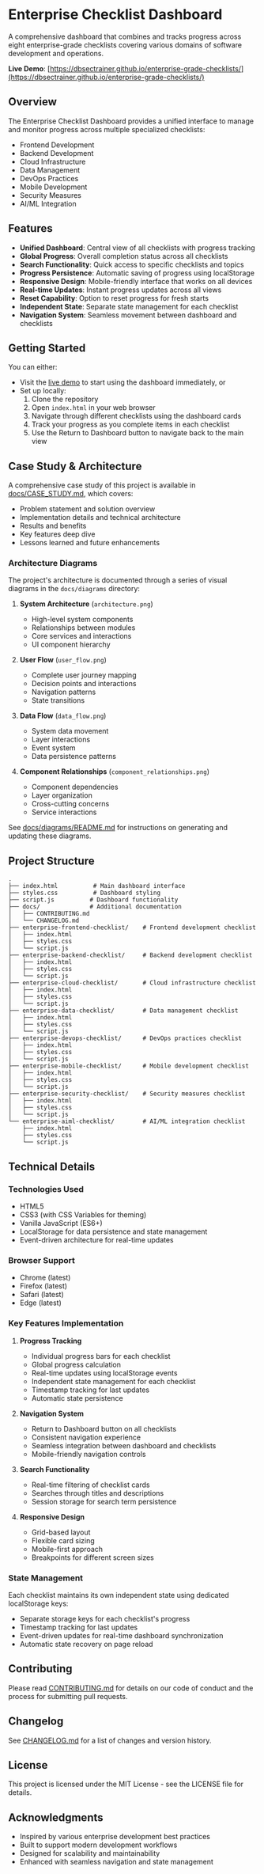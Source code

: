 # Enterprise Checklist Dashboard

A comprehensive dashboard that combines and tracks progress across eight enterprise-grade checklists covering various domains of software development and operations.

**Live Demo**: [https://dbsectrainer.github.io/enterprise-grade-checklists/](https://dbsectrainer.github.io/enterprise-grade-checklists/)

## Overview

The Enterprise Checklist Dashboard provides a unified interface to manage and monitor progress across multiple specialized checklists:

- Frontend Development
- Backend Development
- Cloud Infrastructure
- Data Management
- DevOps Practices
- Mobile Development
- Security Measures
- AI/ML Integration

## Features

- **Unified Dashboard**: Central view of all checklists with progress tracking
- **Global Progress**: Overall completion status across all checklists
- **Search Functionality**: Quick access to specific checklists and topics
- **Progress Persistence**: Automatic saving of progress using localStorage
- **Responsive Design**: Mobile-friendly interface that works on all devices
- **Real-time Updates**: Instant progress updates across all views
- **Reset Capability**: Option to reset progress for fresh starts
- **Independent State**: Separate state management for each checklist
- **Navigation System**: Seamless movement between dashboard and checklists

## Getting Started

You can either:

- Visit the [live demo](https://dbsectrainer.github.io/enterprise-grade-checklists/) to start using the dashboard immediately, or
- Set up locally:
  1. Clone the repository
  2. Open `index.html` in your web browser
  3. Navigate through different checklists using the dashboard cards
  4. Track your progress as you complete items in each checklist
  5. Use the Return to Dashboard button to navigate back to the main view

## Case Study & Architecture

A comprehensive case study of this project is available in [docs/CASE_STUDY.md](docs/CASE_STUDY.md), which covers:
- Problem statement and solution overview
- Implementation details and technical architecture
- Results and benefits
- Key features deep dive
- Lessons learned and future enhancements

### Architecture Diagrams

The project's architecture is documented through a series of visual diagrams in the `docs/diagrams` directory:

1. **System Architecture** (`architecture.png`)
   - High-level system components
   - Relationships between modules
   - Core services and interactions
   - UI component hierarchy

2. **User Flow** (`user_flow.png`)
   - Complete user journey mapping
   - Decision points and interactions
   - Navigation patterns
   - State transitions

3. **Data Flow** (`data_flow.png`)
   - System data movement
   - Layer interactions
   - Event system
   - Data persistence patterns

4. **Component Relationships** (`component_relationships.png`)
   - Component dependencies
   - Layer organization
   - Cross-cutting concerns
   - Service interactions

See [docs/diagrams/README.md](docs/diagrams/README.md) for instructions on generating and updating these diagrams.

## Project Structure

```
.
├── index.html          # Main dashboard interface
├── styles.css          # Dashboard styling
├── script.js          # Dashboard functionality
├── docs/              # Additional documentation
│   ├── CONTRIBUTING.md
│   └── CHANGELOG.md
├── enterprise-frontend-checklist/    # Frontend development checklist
│   ├── index.html
│   ├── styles.css
│   └── script.js
├── enterprise-backend-checklist/     # Backend development checklist
│   ├── index.html
│   ├── styles.css
│   └── script.js
├── enterprise-cloud-checklist/       # Cloud infrastructure checklist
│   ├── index.html
│   ├── styles.css
│   └── script.js
├── enterprise-data-checklist/        # Data management checklist
│   ├── index.html
│   ├── styles.css
│   └── script.js
├── enterprise-devops-checklist/      # DevOps practices checklist
│   ├── index.html
│   ├── styles.css
│   └── script.js
├── enterprise-mobile-checklist/      # Mobile development checklist
│   ├── index.html
│   ├── styles.css
│   └── script.js
├── enterprise-security-checklist/    # Security measures checklist
│   ├── index.html
│   ├── styles.css
│   └── script.js
└── enterprise-aiml-checklist/        # AI/ML integration checklist
    ├── index.html
    ├── styles.css
    └── script.js
```

## Technical Details

### Technologies Used

- HTML5
- CSS3 (with CSS Variables for theming)
- Vanilla JavaScript (ES6+)
- LocalStorage for data persistence and state management
- Event-driven architecture for real-time updates

### Browser Support

- Chrome (latest)
- Firefox (latest)
- Safari (latest)
- Edge (latest)

### Key Features Implementation

1. **Progress Tracking**
   - Individual progress bars for each checklist
   - Global progress calculation
   - Real-time updates using localStorage events
   - Independent state management for each checklist
   - Timestamp tracking for last updates
   - Automatic state persistence

2. **Navigation System**
   - Return to Dashboard button on all checklists
   - Consistent navigation experience
   - Seamless integration between dashboard and checklists
   - Mobile-friendly navigation controls

3. **Search Functionality**
   - Real-time filtering of checklist cards
   - Searches through titles and descriptions
   - Session storage for search term persistence

4. **Responsive Design**
   - Grid-based layout
   - Flexible card sizing
   - Mobile-first approach
   - Breakpoints for different screen sizes

### State Management

Each checklist maintains its own independent state using dedicated localStorage keys:
- Separate storage keys for each checklist's progress
- Timestamp tracking for last updates
- Event-driven updates for real-time dashboard synchronization
- Automatic state recovery on page reload

## Contributing

Please read [CONTRIBUTING.md](docs/CONTRIBUTING.md) for details on our code of conduct and the process for submitting pull requests.

## Changelog

See [CHANGELOG.md](docs/CHANGELOG.md) for a list of changes and version history.

## License

This project is licensed under the MIT License - see the LICENSE file for details.

## Acknowledgments

- Inspired by various enterprise development best practices
- Built to support modern development workflows
- Designed for scalability and maintainability
- Enhanced with seamless navigation and state management

